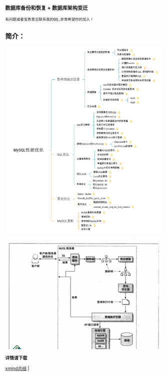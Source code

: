 ### 数据库备份和恢复 + 数据库架构变迁

    有问题或者宝贵意见联系我的QQ,非常希望你的加入！
    
## 简介：

![整体流程](https://raw.githubusercontent.com/qiurunze123/imageall/master/MySQLGood.png)

![整体流程](https://raw.githubusercontent.com/qiurunze123/imageall/master/sql.jpg)

**详情请下载**

[xmind总结](/docs/MySQL性能优化.xmind)  |
